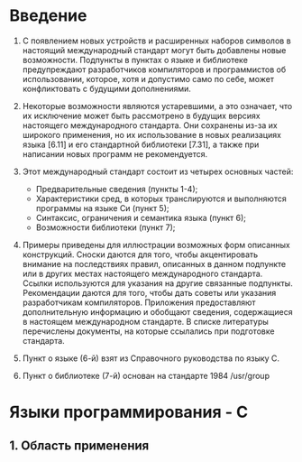 # Введение

1. С появлением новых устройств и расширенных наборов символов в настоящий международный стандарт могут быть добавлены новые возможности.
Подпункты в пунктах о языке и библиотеке предупреждают разработчиков компиляторов и программистов об использовании, которое, хотя и допустимо само по себе, может конфликтовать с будущими дополнениями.

2. Некоторые возможности являются устаревшими, а это означает, что их исключение может быть рассмотрено в будущих версиях настоящего международного стандарта.
Они сохранены из-за их широкого применения, но их использование в новых реализациях языка [6.11] и его стандартной библиотеки [7.31], а также при написании новых программ не рекомендуется.

3. Этот международный стандарт состоит из четырех основных частей:
   - Предварительные сведения (пункты 1-4);
   - Характеристики сред, в которых транслируются и выполняются программы на языке Си (пункт 5);
   - Синтаксис, ограничения и семантика языка (пункт 6);
   - Возможности библиотеки (пункт 7);
  
4. Примеры приведены для иллюстрации возможных форм описанных конструкций. Сноски даются для того, чтобы акцентировать внимание на последствиях правил, описанных в данном подпункте или в других местах настоящего международного стандарта. Ссылки используются для указания на другие связанные подпункты. Рекомендации даются для того, чтобы дать советы или указания разработчикам компиляторов. Приложения предоставляют дополнительную информацию и обобщают сведения, содержащиеся в настоящем международном стандарте. В списке литературы перечислены документы, на которые ссылались при подготовке стандарта.

5. Пункт о языке (6-й) взят из Справочного руководства по языку C.

6. Пункт о библиотеке (7-й) основан на стандарте 1984 /usr/group

# Языки программирования - C
## 1. Область применения
